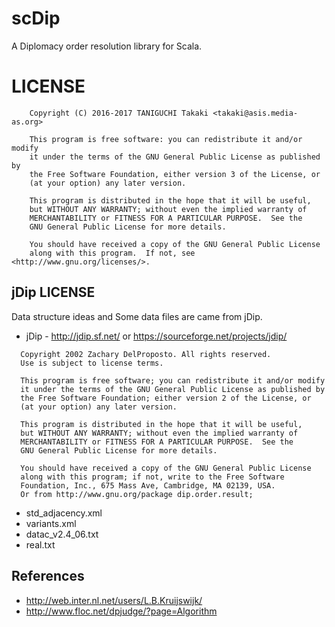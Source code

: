 # scDip
A Diplomacy order resolution library for Scala.

# LICENSE

```
    Copyright (C) 2016-2017 TANIGUCHI Takaki <takaki@asis.media-as.org>

    This program is free software: you can redistribute it and/or modify
    it under the terms of the GNU General Public License as published by
    the Free Software Foundation, either version 3 of the License, or
    (at your option) any later version.

    This program is distributed in the hope that it will be useful,
    but WITHOUT ANY WARRANTY; without even the implied warranty of
    MERCHANTABILITY or FITNESS FOR A PARTICULAR PURPOSE.  See the
    GNU General Public License for more details.

    You should have received a copy of the GNU General Public License
    along with this program.  If not, see <http://www.gnu.org/licenses/>.
```

## jDip LICENSE

Data structure ideas and Some data files are came from jDip.

* jDip - http://jdip.sf.net/ or https://sourceforge.net/projects/jdip/

```
  Copyright 2002 Zachary DelProposto. All rights reserved.
  Use is subject to license terms.
      
  This program is free software; you can redistribute it and/or modify
  it under the terms of the GNU General Public License as published by
  the Free Software Foundation; either version 2 of the License, or
  (at your option) any later version.
      
  This program is distributed in the hope that it will be useful,
  but WITHOUT ANY WARRANTY; without even the implied warranty of
  MERCHANTABILITY or FITNESS FOR A PARTICULAR PURPOSE.  See the
  GNU General Public License for more details.
      
  You should have received a copy of the GNU General Public License
  along with this program; if not, write to the Free Software
  Foundation, Inc., 675 Mass Ave, Cambridge, MA 02139, USA.
  Or from http://www.gnu.org/package dip.order.result;
```

* std_adjacency.xml
* variants.xml
* datac_v2.4_06.txt
* real.txt

## References
* http://web.inter.nl.net/users/L.B.Kruijswijk/
* http://www.floc.net/dpjudge/?page=Algorithm